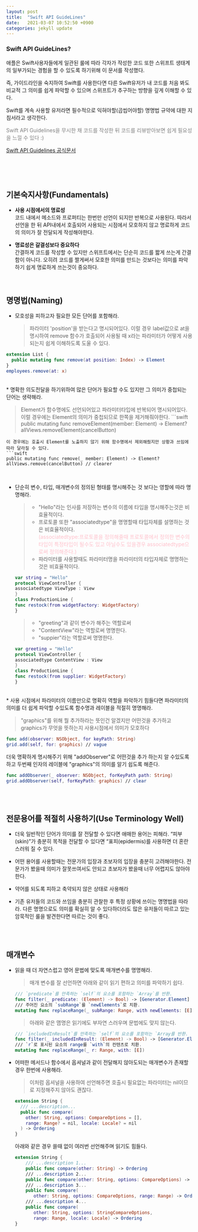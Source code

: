 ```yaml
---
layout: post
title:  "Swift API GuideLines"
date:   2021-03-07 10:52:50 +0900
categories: jekyll update
---
```


### **Swift API GuideLines?**

애플은 Swift사용자들에게 일관된 룰에 따라 각자가 작성한 코드 또한 스위프트 생태계의 일부가되는 경험을 할 수 있도록 하기위해 이 문서를 작성했다. 

즉, 가이드라인을 숙지하여 Swift를 사용한다면 다른 Swift유저가 내 코드를 처음 봐도 비교적 그 의미를 쉽게 파악할 수 있으며 스위프트가 추구하는 방향을 깊게 이해할 수 있다. 

Swift를 계속 사용할 유저라면 필수적으로 익혀야할(곱씹어야할) 명명법 규약에 대한 지침서라고 생각한다.

<span style="color:gray">Swift API Guidelines을 무시한 채 코드를 작성한 뒤 코드를 리뷰받아보면 쉽게 필요성을 느낄 수 있다 :)</span>

<a href="https://swift.org/documentation/api-design-guidelines/">Swift API Guidelines 공식문서</a>

<br>
<br><br>

## 기본숙지사항(Fundamentals)

* **사용 시점에서의 명료성**<br>
 코드 내에서 메소드와 프로퍼티는 한번만 선언이 되지만 반복으로 사용된다. 따라서 선언을 한 뒤 API내에서 호출되어 사용되는 시점에서 모호하지 않고 명료하게 코드의 의미가 잘 전달되게 작성해야한다.

* **명료성은 갈결성보다 중요하다**<br>
간결하게 코드를 작성할 수 있지만 스위프트에서는 단순히 코드를 짧게 쓰는게 간결함이 아니다. 오히려 코드를 짤게써서 모호한 의미를 만드는 것보다는 의미를 파악하기 쉽게 명료하게 쓰는것이 중요하다.
<br><br><br>


## 명명법(Naming)

* 모호성을 피하고자 필요한 모든 단어를 포함해라.

  >파라미터 'position'을 받는다고 명시되어있다. 이럴 경우 label값으로 at을 명시하여 remove 함수가 호출되어 사용될 때 x라는 파라미터가 어떻게 사용되는지 쉽게 이해하도록 도울 수 있다.
```swift
extension List {
  public mutating func remove(at position: Index) -> Element
}
employees.remove(at: x)
```

<br>
* 명확한 의도전달을 하기위하여 많은 단어가 필요할 수도 있지만 그 의미가 중첩되는 단어는 생략해라.

  >Element가 함수명에도 선언되어있고 파라미터타입에 반복되어 명시되어있다. 이럴 경우에는 Element의 의미가 중첩되므로 한쪽을 제거해줘야한다.
    ```swift
  public mutating func removeElement(member: Element) -> Element?
  allViews.removeElement(cancelButton)
  ``` 
  이 경우에는 호출시 Element를 노출하지 않기 위해 함수명에서 제외해줬지만 상황과 쓰임에 따라 달라질 수 있다.
  ```swift
  public mutating func remove(_ member: Element) -> Element?
  allViews.remove(cancelButton) // clearer
  ```
<br>

* 단순히 변수, 타입, 매개변수의 정의된 형태를 명시해주는 것 보다는 영할에 따라 명명해라.
  >- "Hello"라는 인사를 저장하는 변수의 이름에 타입을 명시해주는것은 비효율적이다.<br>
  >- 프로토콜 또한 "associatedtype"을 명명할때 타입자체를 설명하는 것은 비효율적이다.<br><span style="color:pink">(associatedtype:프로토콜을 정의해줄때 프로토콜에서 정의한 변수의 타입이 특정타입이 될수도 있고 아닐수도 있을경우 associatedtype으로써 정의해준다.)</span>
  >- 파라미터를 사용할때도 파라미터명을 파라미터의 타입자체로 명명하는 것은 비효율적이다.
  ```swift
  var string = "Hello"
  protocol ViewController {
  associatedtype ViewType : View
  }
  class ProductionLine {
  func restock(from widgetFactory: WidgetFactory)
  }
  ```
  >- "greeting"과 같이 변수가 해주는 역할로써 
  >- "ContentView"라는 역할로써 명명한다.<br>
  >- "suppier"라는 역할로써 명명한다.
  ```swift
  var greeting = "Hello"
  protocol ViewController {
  associatedtype ContentView : View
  }
  class ProductionLine {
  func restock(from supplier: WidgetFactory)
  }
  ```

<br>
* 사용 시점에서 파라미터의 이름만으로 명확히 역할을 파악하기 힘들다면 파라미터의 의미를 더 쉽게 파악할 수있도록 함수명과 레이블을 적절히 명명해라.

  > "graphics"를 위해 뭘 추가하라는 뜻인건 알겠지만 어떤것을 추가하고 graphics가 무엇을 뜻하는지 사용시점에서 의미가 모호하다
  ```swift
  func add(observer: NSObject, for keyPath: String)
  grid.add(self, for: graphics) // vague
  ```
  더욱 명확하게 명시해주기 위해 "addObserver"로 어떤것을 추가 하는지 알 수있도록하고 두번째 인자의 레이블에 "graphics"의 의미를 알기 쉽도록 해준다.
  ```swift
  func addObserver(_ observer: NSObject, forKeyPath path: String)
  grid.addObserver(self, forKeyPath: graphics) // clear
  ``` 

<br><br>
## 전문용어를 적절히 사용하기(Use Terminology Well)

* 더욱 일반적인 단어가 의미를 잘 전달할 수 있다면 애매한 용어는 피해라. “피부(skin)”가 충분히 목적을 전달할 수 있다면 “표피(epidermis)를 사용하면 더 혼란스러워 질 수 있다.

* 어떤 용어를 사용할때는 전문가의 입장과 초보자의 입장을 충분히 고려해야한다. 전문가가 봤을때 의미가 잘못쓰여서도 안되고 초보자가 봤을때 너무 어렵지도 않아야한다.

* 약어를 되도록 피하고 축약되지 않은 상태로 사용해라

* 기존 유저들의 코드와 쓰임을 충분히 관찰한 후 특정 상황에 쓰이는 명명법을 따라라. 다른 명명으로도 의미를 확실히 알 수 있다하더라도 많은 유저들이 따르고 있는 암묵적인 룰을 발견한다면 따르는 것이 좋다.

<br><br>
## 매개변수

* 읽을 때 더 자연스럽고 영어 문법에 맞도록 매개변수를 명명해라.

    >매개 변수를 잘 선언하면 아래와 같이 읽기 편하고 의미를 파악하기 쉽다.
    ```swift
    /// `predicate`를 만족하는 `self`의 요소를 포함하는 `Array`를 반환.
    func filter(_ predicate: (Element) -> Bool) -> [Generator.Element]
    /// 주어진 요소의 `subRange`를 `newElements`로 치환.
    mutating func replaceRange(_ subRange: Range, with newElements: [E])
    ```
    >아래와 같은 몀명은 읽기에도 부자연 스러우며 문법에도 맞지 않는다.
    ```swift
    /// `includedInResult`를 만족하는 `self`의 요소를 포함하는 `Array를 반환.
    func filter(_ includedInResult: (Element) -> Bool) -> [Generator.Element]
    /// `r`로 표시된 요소의 range를 `with`의 컨텐츠로 치환.
    mutating func replaceRange(_ r: Range, with: [E])
    ```
*  어떠한 메서드나 함수에서 옵셔널과 같이 전달해지 않아도되는 매개변수가 존재할 경우 한번에 사용해라.

    >이처럼 옵셔널을 사용하여 선언해주면 호출시 필요없는 파라미터는 nil이므로 지정해주지 않아도 괜찮다.
    ```swift
    extension String {
      /// ...description...
      public func compare(
        other: String, options: CompareOptions = [],
        range: Range? = nil, locale: Locale? = nil
      ) -> Ordering
    }
    ```
    아래와 같은 경우 쓸때 없이 여러번 선언해주며 읽기도 힘들다.
    ```swift
    extension String {
        /// ...description 1...
        public func compare(other: String) -> Ordering
        /// ...description 2...
        public func compare(other: String, options: CompareOptions) ->      Ordering
        /// ...description 3...
        public func compare(
           other: String, options: CompareOptions, range: Range) -> Ordering
        /// ...description 4...
        public func compare(
           other: String, options: StringCompareOptions,
           range: Range, locale: Locale) -> Ordering
    }
    ```